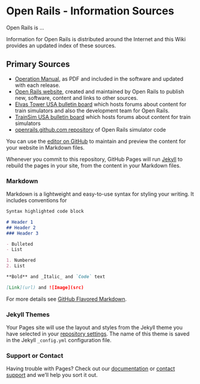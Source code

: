 # Open Rails - Information Sources
Open Rails is ...

Information for Open Rails is distributed around the Internet and this Wiki provides an updated index of these sources.

## Primary Sources
- [Operation Manual](http://openrails.org/files/OpenRails-Testing-Manual.pdf), as PDF and included in the software and updated with each release.
- [Open Rails website](http://www.openrails.org), created and maintained by Open Rails to publish new, software, content and links to other sources.
- [Elvas Tower USA bulletin board](http://www.elvastower.com) which hosts forums about content for train simulators and also the development team for Open Rails.
- [TrainSim USA bulletin board](http://www.trainsim.com) which hosts forums about content for train simulators
- [openrails.github.com repository](https://openrails.github.com) of Open Rails simulator code 

You can use the [editor on GitHub](https://github.com/cjakeman3/cjakeman3.github.io/edit/master/README.md) to maintain and preview the content for your website in Markdown files.

Whenever you commit to this repository, GitHub Pages will run [Jekyll](https://jekyllrb.com/) to rebuild the pages in your site, from the content in your Markdown files.

### Markdown

Markdown is a lightweight and easy-to-use syntax for styling your writing. It includes conventions for

```markdown
Syntax highlighted code block

# Header 1
## Header 2
### Header 3

- Bulleted
- List

1. Numbered
2. List

**Bold** and _Italic_ and `Code` text

[Link](url) and ![Image](src)
```

For more details see [GitHub Flavored Markdown](https://guides.github.com/features/mastering-markdown/).

### Jekyll Themes

Your Pages site will use the layout and styles from the Jekyll theme you have selected in your [repository settings](https://github.com/cjakeman3/cjakeman3.github.io/settings). The name of this theme is saved in the Jekyll `_config.yml` configuration file.

### Support or Contact

Having trouble with Pages? Check out our [documentation](https://help.github.com/categories/github-pages-basics/) or [contact support](https://github.com/contact) and we’ll help you sort it out.
